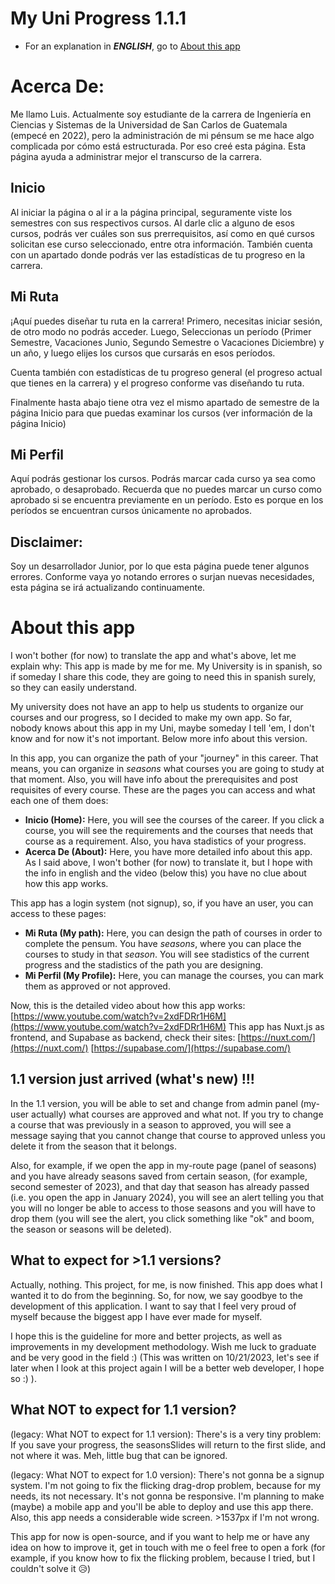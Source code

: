 # My Uni Progress 1.1.1

- For an explanation in ***ENGLISH***, go to [About this app](#about-this-app)

# Acerca De:
Me llamo Luis.
Actualmente soy estudiante de la carrera de Ingeniería en Ciencias y Sistemas de la Universidad de San Carlos de
Guatemala (empecé en 2022), pero la administración de mi pénsum
  se me hace algo complicada por cómo está estructurada. Por eso creé esta página. Esta página ayuda a administrar
  mejor el transcurso de la carrera.

## Inicio
Al iniciar la página o al ir a la página principal, seguramente viste los semestres con sus respectivos cursos.
  Al darle clic a alguno de esos cursos, podrás ver cuáles son sus prerrequisitos, así como en qué cursos solicitan
  ese curso seleccionado, entre otra información.
  También cuenta con un apartado donde podrás ver las estadísticas de tu progreso en la carrera.

## Mi Ruta
  ¡Aquí puedes diseñar tu ruta en la carrera! Primero, necesitas iniciar sesión, de otro modo no podrás acceder.
  Luego, Seleccionas un período
  (Primer Semestre, Vacaciones Junio, Segundo Semestre o Vacaciones Diciembre) y un año,
  y luego elijes los cursos que cursarás en esos períodos.

Cuenta también con estadísticas de tu progreso general (el progreso actual que tienes en la carrera)
  y el progreso conforme vas diseñando tu ruta.

Finalmente hasta abajo tiene otra vez el mismo apartado de semestre de la página Inicio para que puedas examinar
  los cursos (ver información de la página Inicio)

## Mi Perfil
Aquí podrás gestionar los cursos. Podrás marcar cada curso ya sea como aprobado, o desaprobado. Recuerda que no puedes marcar un curso como aprobado si se encuentra previamente en un período. Esto es porque en los períodos se encuentran cursos únicamente no aprobados.

## Disclaimer:
Soy un desarrollador Junior, por lo que esta página puede tener algunos errores. Conforme vaya yo notando errores o
  surjan nuevas necesidades, esta página se irá actualizando continuamente.

# About this app
I won't bother (for now) to translate the app and what's above, let me explain why:
This app is made by me for me. My University is in spanish, so if someday I share this code, they are going to need this
in spanish surely, so they can easily understand.

My university does not have an app to help us students to organize our courses and our progress, so I decided to make my
own app. So far, nobody knows about this app in my Uni, maybe someday I tell 'em, I don't know and for now it's not important. Below more info about this version.

In this app, you can organize the path of your "journey" in this career. That means, you can organize in *seasons* what
courses you are going to study at that moment. Also, you will have info about the prerequisites and post requisites of every course. These are the pages you can access and what each one of them does:

- **Inicio (Home):** Here, you will see the courses of the career. If you click a course, you will see the requirements and the courses that needs that course as a requirement. Also, you hava stadistics of your progress.
- **Acerca De (About):** Here, you have more detailed info about this app. As I said above, I won't bother (for now) to translate it, but I hope with the info in english and the video (below this) you have no clue about how this app works.

This app has a login system (not signup), so, if you have an user, you can access to these pages:
- **Mi Ruta (My path):** Here, you can design the path of courses in order to complete the pensum. You have *seasons*, where you can place the courses to study in that *season*. You will see stadistics of the current progress and the stadistics of the path you are designing.
- **Mi Perfil (My Profile):** Here, you can manage the courses, you can mark them as approved or not approved.

Now, this is the detailed video about how this app works:
[https://www.youtube.com/watch?v=2xdFDRr1H6M](https://www.youtube.com/watch?v=2xdFDRr1H6M)
This app has Nuxt.js as frontend, and Supabase as backend, check their sites:
[https://nuxt.com/](https://nuxt.com/)
[https://supabase.com/](https://supabase.com/)


##  1.1 version just arrived (what's new) !!!
In the 1.1 version, you will be able to set and change from admin panel (my-user actually) what courses are approved and what not. If you try to change a course that was previously in a season to approved, you will see a message saying that you cannot change that course to approved unless you delete it from the season that it belongs.

Also, for example, if we open the app in my-route page (panel of seasons) and you have already seasons saved from certain season, (for example, second semester of 2023), and that day that season has already passed (i.e. you open the app in January 2024), you will see an alert telling you that you will no longer be able to access to those seasons and you will have to drop them (you will see the alert, you click something like "ok" and boom, the season or seasons will be deleted).

## What to expect for >1.1 versions?
Actually, nothing. This project, for me, is now finished. This app does what I wanted it to do from the beginning. So, for now, we say goodbye to the development of this application. I want to say that I feel very proud of myself because the biggest app I have ever made for myself. 

I hope this is the guideline for more and better projects, as well as improvements in my development methodology. Wish me luck to graduate and be very good in the field :) (This was written on 10/21/2023, let's see if later when I look at this project again I will be a better web developer, I hope so :) ).

## What NOT to expect for 1.1 version?
(legacy: What NOT to expect for 1.1 version):
There's is a very tiny problem: If you save your progress, the seasonsSlides will return to the first slide, and not where it was. Meh, little bug that can be ignored.

(legacy: What NOT to expect for 1.0 version):
There's not gonna be a signup system. I'm not going to fix the flicking drag-drop problem, because for my needs, its not necessary. It's not gonna be responsive. I'm planning to make (maybe) a mobile app and you'll be able to deploy and use this app there. Also, this app needs a considerable wide screen. >1537px if I'm not wrong.

This app for now is open-source, and if you want to help me or have any idea on how to improve it, get in touch with me o feel free to open a fork (for example, if you know how to fix the flicking problem, because I tried, but I couldn't solve it 😥)
